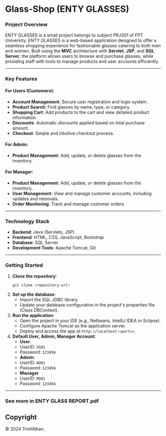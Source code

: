 # Glass-Shop (ENTY GLASSES)

### **Project Overview**  
ENTY GLASSES is a small project belongs to subject PRJ301 of FPT University.
ENTY GLASSES is a web-based application designed to offer a seamless shopping experience for fashionable glasses catering to both men and women. Built using the **MVC** architecture with **Servlet**, **JSP**, and **SQL Server**, the platform allows users to browse and purchase glasses, while providing staff with tools to manage products and user accounts efficiently.  

---

### **Key Features**

#### **For Users (Customers):**  
- **Account Management**: Secure user registration and login system.  
- **Product Search**: Find glasses by name, type, or category.  
- **Shopping Cart**: Add products to the cart and view detailed product information.  
- **Discounts**: Automatic discounts applied based on total purchase amount.  
- **Checkout**: Simple and intuitive checkout process.  

#### **For Admin:**  
- **Product Management**: Add, update, or delete glasses from the inventory.

#### **For Manager:**  
- **Product Management**: Add, update, or delete glasses from the inventory.
- **User Management**: View and manage customer accounts, including updates and removals.  
- **Order Monitoring**: Track and manage customer orders.  

---

### **Technology Stack**
- **Backend**: Java (Servlets, JSP)  
- **Frontend**: HTML, CSS, JavaScript, Bootstrap  
- **Database**: SQL Server  
- **Development Tools**: Apache Tomcat, Git
---
### **Getting Started**
1. **Clone the repository**:  
   ```bash
   git clone <repository-url>
2. **Set up the database**:
   - Import the SQL JDBC library.
   - Update your database configuration in the project's properties file (Class DBContext).
3. **Run the application**:
   - Open the project in your IDE (e.g., Netbeans, IntelliJ IDEA or Eclipse).
   - Configure Apache Tomcat as the application server.
   - Deploy and access the app at `http://localhost:<port>/`.
4. **Default User, Admin, Manager Account**:
   - **User**:
   - UserID: `US01`
   - Password: `123456`
   - **Admin**:
   - UserID: `AD01`
   - Password: `123456`
   - **Manager**
   - UserID: `MG01`
   - Password: `123456`

---
### See more in ENTY GLASS REPORT.pdf

## Copyright

© 2024 TrinhNhan.
